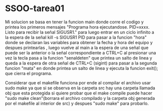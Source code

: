 # SSOO-tarea01
Mi solucion se basa en tener la funcion main donde corre el codigo y printea los primeros mensajes "Programa hora ejecutandose. PID=xxxx. 
Listo para recibir la señal SIGUSR1." para luego entrar en un ciclo infinito a la espera de la señal kill -s SIGUSR1 PID para pasar a la funcion "hora" donde se
declaran las variables para obtener la fecha y hora del equipo y despues printearlas , luego vuelve al main a la espera de una señal que puede ser la anterior o la señal
correspondiente a CTRL+C al presionar una vez la tecla pasa a la funcion "senaldeten" que printea un salto de linea y queda a la espera de otra señal de CTRL+C (sigint)
para pasar a la segunda funcion "mata" en donde printea un salto de linea y ejecuta la funcion exit(); que cierra el programa.

Considerar que el makefile funciona por ende al compilar el archivo usar sudo make ya que si se observa en la carpeta src hay una carpeta llamada obj que esta protegida 
si quiere probar que el make compile puede hacer "sudo make clean"(borrara el archivo compilado y la carpeta obj generada por el makefile al interior de src)
y despues "sudo make" para probarlo.
